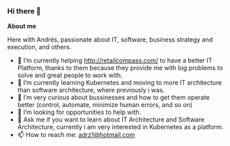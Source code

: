 ### Hi there 👋

<!--
**adrz1/adrz1** is a ✨ _special_ ✨ repository because its `README.md` (this file) appears on your GitHub profile.

Here are some ideas to get you started:

- 🔭 I’m currently working on ...
- 🌱 I’m currently learning ...
- 👯 I’m looking to collaborate on ...
- 🤔 I’m looking for help with ...
- 💬 Ask me about ...
- 📫 How to reach me: ...
- 😄 Pronouns: ...
- ⚡ Fun fact: ...
-->
**About me**

Here with Andrés, passionate about IT, software, business strategy and execution, and others.

- 🔭 I’m currently helping http://retailcompass.com/ to have a better IT Platform, thanks to them because they provide me with big problems to solve and great people to work with.
- 🌱 I’m currently learning Kubernetes and moving to more IT architecture than software architecture, where previously i was.
- 👯 I’m very curious about bussinesses and how to get them operate better (control, automate, minimize human errors, and so on)
- 🤔 I’m looking for opportunities to help with. 
- 💬 Ask me if you want to learn about IT Architecture and Software Architecture, currently i am very interested in Kubernetes as a platform.
- 📫 How to reach me: adrz1@hotmail.com
